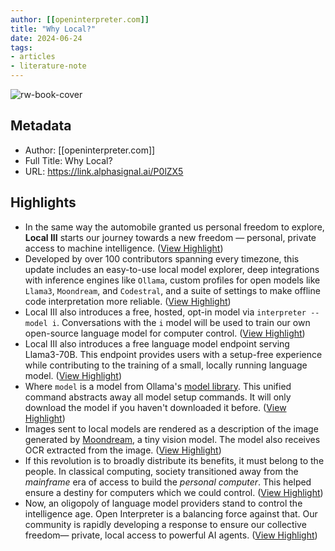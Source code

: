 ```yaml
---
author: [[openinterpreter.com]]
title: "Why Local?"
date: 2024-06-24
tags: 
- articles
- literature-note
---
```

![rw-book-cover](https://framerusercontent.com/images/TMtAQyyVq0mSkWhjiOjYTYnoeSY.png)

## Metadata
- Author: [[openinterpreter.com]]
- Full Title: Why Local?
- URL: https://link.alphasignal.ai/P0lZX5

## Highlights
- In the same way the automobile granted us personal freedom to explore, **Local III** starts our journey towards a new freedom — personal, private access to machine intelligence. ([View Highlight](https://read.readwise.io/read/01j12ptqf56tnmex6qgq67w31y))
- Developed by over 100 contributors spanning every timezone, this update includes an easy-to-use local model explorer, deep integrations with inference engines like `Ollama`, custom profiles for open models like `Llama3`, `Moondream`, and `Codestral`, and a suite of settings to make offline code interpretation more reliable. ([View Highlight](https://read.readwise.io/read/01j12pv25qqy298szk01mkbydm))
- Local III also introduces a free, hosted, opt-in model via `interpreter --model i`. Conversations with the `i` model will be used to train our own open-source language model for computer control. ([View Highlight](https://read.readwise.io/read/01j12pv9gk3hjp2dh8pnjd67m0))
- Local III also introduces a free language model endpoint serving Llama3-70B. This endpoint provides users with a setup-free experience while contributing to the training of a small, locally running language model. ([View Highlight](https://read.readwise.io/read/01j12pvs1czh2fhzk9at455k51))
- Where `model` is a model from Ollama's [model library](https://ollama.com/library). This unified command abstracts away all model setup commands. It will only download the model if you haven't downloaded it before. ([View Highlight](https://read.readwise.io/read/01j12pwcx81ae9ves6wmyx25q2))
- Images sent to local models are rendered as a description of the image generated by [Moondream](https://moondream.ai/), a tiny vision model. The model also receives OCR extracted from the image. ([View Highlight](https://read.readwise.io/read/01j12pwj5yfgkpe2gx1y3xwksd))
- If this revolution is to broadly distribute its benefits, it must belong to the people. In classical computing, society transitioned away from the *mainframe* era of access to build the *personal computer*. This helped ensure a destiny for computers which we could control. ([View Highlight](https://read.readwise.io/read/01j12pwte36zqtca0n0gae2tth))
- Now, an oligopoly of language model providers stand to control the intelligence age. Open Interpreter is a balancing force against that. Our community is rapidly developing a response to ensure our collective freedom— private, local access to powerful AI agents. ([View Highlight](https://read.readwise.io/read/01j12px1hpj1s37jk4gdmya39z))
